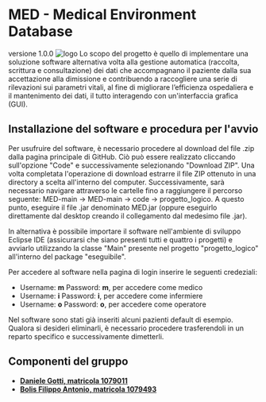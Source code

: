 # MED - Medical Environment Database
versione 1.0.0
![logo](https://github.com/se4med/Tesi/blob/main/Bolis_Gotti/doc/immagini/logo.png)
Lo scopo del progetto è quello di implementare una soluzione software alternativa volta alla gestione automatica (raccolta, scrittura e consultazione) dei dati che accompagnano il paziente dalla sua accettazione alla dimissione e contribuendo a raccogliere una serie di rilevazioni sui parametri vitali, al fine di migliorare 
l’efficienza ospedaliera e il mantenimento dei dati, il tutto interagendo con un'interfaccia grafica (GUI).

## Installazione del software e procedura per l'avvio
Per usufruire del software, è necessario procedere al download del file .zip dalla pagina principale di GitHub. Ciò può essere realizzato cliccando sull'opzione "Code" e successivamente selezionando "Download ZIP".
Una volta completata l'operazione di download estrarre il file ZIP ottenuto in una directory a scelta all'interno del computer.
Successivamente, sarà necessario navigare attraverso le cartelle fino a raggiungere il percorso seguente: MED-main -> MED-main -> code -> progetto_logico. A questo punto, eseguire il file .jar denominato MED.jar (oppure eseguirlo direttamente dal desktop creando il collegamento dal medesimo file .jar).

In alternativa è possibile importare il software nell'ambiente di sviluppo Eclipse IDE (assicurarsi che siano presenti tutti e quattro i progetti) e avviarlo utilizzando la classe "Main" presente nel progetto "progetto_logico" all'interno del package "eseguibile".

Per accedere al software nella pagina di login inserire le seguenti credeziali:
 - Username: __m__ Password: __m__, per accedere come medico
 - Username: __i__ Password: __i__, per accedere come infermiere
 - Username: __o__ Password: __o__, per accedere come operatore

Nel software sono stati già inseriti alcuni pazienti default di esempio. Qualora si desideri eliminarli, è necessario procedere trasferendoli in un reparto specifico e successivamente dimetterli.
## Componenti del gruppo
- [__Daniele Gotti, matricola 1079011__](https://github.com/DanieleGotti)
- [__Bolis Filippo Antonio, matricola 1079493__](https://github.com/FilippoBolis)
